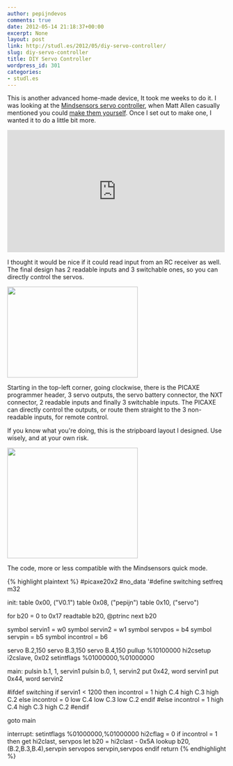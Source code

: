 ```yaml
---
author: pepijndevos
comments: true
date: 2012-05-14 21:18:37+00:00
excerpt: None
layout: post
link: http://studl.es/2012/05/diy-servo-controller/
slug: diy-servo-controller
title: DIY Servo Controller
wordpress_id: 301
categories:
- studl.es
---
```


This is another advanced home-made device, It took me weeks to do it. I was looking at the <a href="http://www.mindsensors.com/index.php?module=pagemaster&amp;PAGE_user_op=view_page&amp;PAGE_id=93">Mindsensors servo controller</a>, when Matt Allen casually mentioned you could <a href="http://mattallen37.wordpress.com/2011/05/13/nxt-servo-controller/">make them yourself</a>. Once I set out to make one, I wanted it to do a little bit more.

<iframe width="500" height="281" src="http://www.youtube.com/embed/9Vnl4-xTfhA" frameborder="0" allowfullscreen> </iframe>

I thought it would be nice if it could read input from an RC receiver as well. The final design has 2 readable inputs and 3 switchable ones, so you can directly control the servos.

<a href="http://studl.es/wp-content/uploads/2012/03/PICT0186.jpg"><img class="aligncenter size-medium wp-image-304" title="PICT0186" src="http://studl.es/wp-content/uploads/2012/03/PICT0186-300x209.jpg" alt="" width="300" height="209" /></a>

Starting in the top-left corner, going clockwise, there is the PICAXE programmer header, 3 servo outputs, the servo battery connector, the NXT connector, 2 readable inputs and finally 3 switchable inputs. The PICAXE can directly control the outputs, or route them straight to the 3 non-readable inputs, for remote control.

If you know what you're doing, this is the stripboard layout I designed. Use wisely, and at your own risk.

<a href="http://studl.es/wp-content/uploads/2012/03/Screen-Shot-2012-03-21-at-11.51.08-AM.png"><img class="aligncenter size-medium wp-image-305" title="Screen Shot 2012-03-21 at 11.51.08 AM" src="http://studl.es/wp-content/uploads/2012/03/Screen-Shot-2012-03-21-at-11.51.08-AM-300x254.png" alt="" width="300" height="254" /></a>

The code, more or less compatible with the Mindsensors quick mode.

{% highlight plaintext %}
#picaxe20x2
#no_data
'#define switching
setfreq m32

init:
table 0x00, ("V0.1")
table 0x08, ("pepijn")
table 0x10, ("servo")

for b20 = 0 to 0x17
	readtable b20, @ptrinc
next b20

symbol servin1 = w0
symbol servin2 = w1
symbol servpos = b4
symbol servpin = b5
symbol incontrol = b6

servo B.2,150
servo B.3,150
servo B.4,150
pullup %10100000
hi2csetup i2cslave, 0x02
setintflags %01000000,%01000000

main:
pulsin b.1, 1, servin1
pulsin b.0, 1, servin2
put 0x42, word servin1
put 0x44, word servin2

#ifdef switching
if servin1 &lt; 1200 then
	incontrol = 1
	high C.4
	high C.3
	high C.2
else
	incontrol = 0
	low C.4
	low C.3
	low C.2
endif
#else
incontrol = 1
high C.4
high C.3
high C.2
#endif

goto main

interrupt:
setintflags %01000000,%01000000
hi2cflag = 0
if incontrol = 1 then
	get hi2clast, servpos
	let b20 = hi2clast - 0x5A
	lookup b20,(B.2,B.3,B.4),servpin
	servopos servpin,servpos
endif
return
{% endhighlight %}
